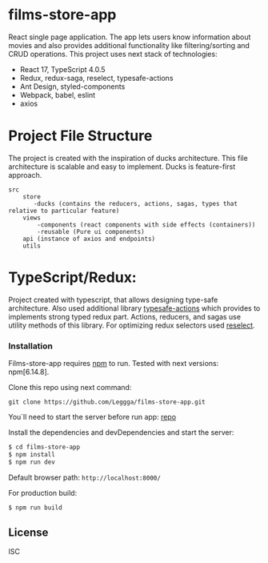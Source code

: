# films-store-app

React single page application. The app lets users know information about movies
 and also provides additional functionality like filtering/sorting and CRUD operations.
This project uses next stack of technologies:

  - React 17, TypeScript 4.0.5
  - Redux, redux-saga, reselect, typesafe-actions
  - Ant Design, styled-components
  - Webpack, babel, eslint
  - axios

# Project File Structure

The project is created with the inspiration of ducks architecture. This file architecture is scalable and easy to implement.
Ducks is feature-first approach. 

    src 
        store
           -ducks (contains the reducers, actions, sagas, types that relative to particular feature)
        views
            -components (react components with side effects (containers))
            -reusable (Pure ui components)
        api (instance of axios and endpoints)
        utils


# TypeScript/Redux:

Project created with typescript, that allows designing type-safe architecture.
Also used additional library [typesafe-actions](https://github.com/piotrwitek/typesafe-actions) which provides 
to implements strong typed redux part. Actions, reducers, and sagas use utility methods of this library. For optimizing
redux selectors used [reselect](https://github.com/reduxjs/reselect).

### Installation

Films-store-app requires [npm](https://www.npmjs.com/) to run.
Tested with next versions: npm[6.14.8].

Clone this repo using next command:
```
git clone https://github.com/Leggga/films-store-app.git
```

You`ll need to start the server before run app: [repo](https://github.com/Leggga/films-store-backend)

Install the dependencies and devDependencies and start the server:

```sh
$ cd films-store-app
$ npm install
$ npm run dev
```

Default browser path: `http://localhost:8000/`

For production build:

```sh
$ npm run build
```


License
----
ISC

[node.js]: <http://nodejs.org>
[express]: <http://expressjs.com>